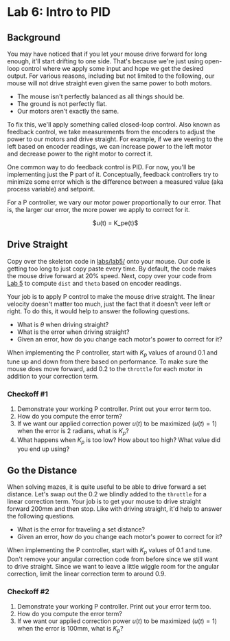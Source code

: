 # Lab 6: Intro to PID

## Background

You may have noticed that if you let your mouse drive forward for long enough, it'll start drifting to one side. That's because we're just using open-loop control where we apply some input and hope we get the desired output. For various reasons, including but not limited to the following, our mouse will not drive straight even given the same power to both motors.

* The mouse isn't perfectly balanced as all things should be.
* The ground is not perfectly flat.
* Our motors aren't exactly the same.

To fix this, we'll apply something called closed-loop control. Also known as feedback control, we take measurements from the encoders to adjust the power to our motors and drive straight. For example, if we are veering to the left based on encoder readings, we can increase power to the left motor and decrease power to the right motor to correct it.

One common way to do feedback control is PID. For now, you'll be implementing just the P part of it. Conceptually, feedback controllers try to minimize some error which is the difference between a measured value (aka process variable) and setpoint.

For a P controller, we vary our motor power proportionally to our error. That is, the larger our error, the more power we apply to correct for it.

<p align="center">
    $u(t) = K_pe(t)$
</p>

## Drive Straight

Copy over the skeleton code in [labs/lab5/](../labs/lab5) onto your mouse. Our code is getting too long to just copy paste every time. By default, the code makes the mouse drive forward at 20% speed. Next, copy over your code from [Lab 5](lab5.md) to compute `dist` and `theta` based on encoder readings.

Your job is to apply P control to make the mouse drive straight. The linear velocity doesn't matter too much, just the fact that it doesn't veer left or right. To do this, it would help to answer the following questions.

* What is $\theta$ when driving straight?
* What is the error when driving straight?
* Given an error, how do you change each motor's power to correct for it?

When implementing the P controller, start with $K_p$ values of around 0.1 and tune up and down from there based on performance. To make sure the mouse does move forward, add 0.2 to the `throttle` for each motor in addition to your correction term.

### Checkoff #1

1. Demonstrate your working P controller. Print out your error term too.
2. How do you compute the error term?
3. If we want our applied correction power $u(t)$ to be maximized $(u(t) = 1)$ when the error is 2 radians, what is $K_p$?
4. What happens when $K_p$ is too low? How about too high? What value did you end up using?

## Go the Distance

When solving mazes, it is quite useful to be able to drive forward a set distance. Let's swap out the 0.2 we blindly added to the `throttle` for a linear correction term. Your job is to get your mouse to drive straight forward 200mm and then stop. Like with driving straight, it'd help to answer the following questions.

* What is the error for traveling a set distance?
* Given an error, how do you change each motor's power to correct for it?

When implementing the P controller, start with $K_p$ values of 0.1 and tune. Don't remove your angular correction code from before since we still want to drive straight. Since we want to leave a little wiggle room for the angular correction, limit the linear correction term to around 0.9.

### Checkoff #2

1. Demonstrate your working P controller. Print out your error term too.
2. How do you compute the error term?
3. If we want our applied correction power $u(t)$ to be maximized $(u(t) = 1)$ when the error is 100mm, what is $K_p$?
